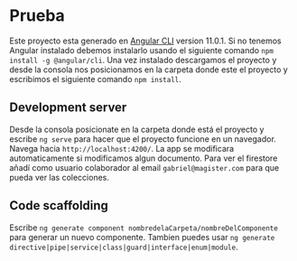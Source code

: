 # Prueba

Este proyecto esta generado en [Angular CLI](https://github.com/angular/angular-cli) version 11.0.1.
Si no tenemos Angular instalado debemos instalarlo usando el siguiente comando `npm install -g @angular/cli`.
Una vez instalado descargamos el proyecto y desde la consola nos posicionamos en la carpeta donde este el proyecto y escribimos el siguiente comando `npm install`.   

## Development server

Desde la consola posicionate en la carpeta donde está el proyecto y escribe `ng serve` para hacer que el proyecto funcione en un navegador. Navega hacia `http://localhost:4200/`. La app se modificara automaticamente si modificamos algun documento.
Para ver el firestore añadí como usuario colaborador al email `gabriel@magister.com` para que pueda ver las colecciones.

## Code scaffolding

Escribe `ng generate component nombredelaCarpeta/nombreDelComponente` para generar un nuevo componente. Tambien puedes usar `ng generate directive|pipe|service|class|guard|interface|enum|module`.


